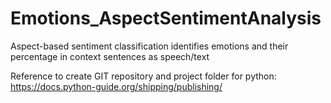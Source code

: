 # Emotions_AspectSentimentAnalysis
Aspect-based sentiment classification identifies emotions and their percentage in context sentences as speech/text

Reference to create GIT repository and project folder for python:
https://docs.python-guide.org/shipping/publishing/
